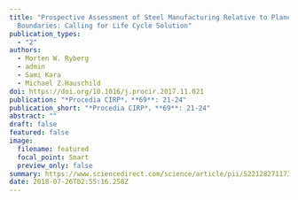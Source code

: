 ```yaml
---
title: "Prospective Assessment of Steel Manufacturing Relative to Planetary
  Boundaries: Calling for Life Cycle Solution"
publication_types:
  - "2"
authors:
  - Morten W. Ryberg
  - admin
  - Sami Kara
  - Michael Z.Hauschild
doi: https://doi.org/10.1016/j.procir.2017.11.021
publication: "*Procedia CIRP*，**69**: 21-24"
publication_short: "*Procedia CIRP*，**69**: 21-24"
abstract: ""
draft: false
featured: false
image:
  filename: featured
  focal_point: Smart
  preview_only: false
summary: https://www.sciencedirect.com/science/article/pii/S2212827117307886
date: 2018-07-26T02:55:16.258Z
---
```


